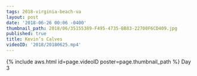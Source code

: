 ```yaml
---
tags: 2018-virginia-beach-va
layout: post
date: '2018-06-26 00:06 -0400'
thumbnail_path: 2018/06/35155389-F495-4735-BB83-22700F6CD409.jpg
published: true
title: Kevin’s Calves
videoID: '2018/20180625.mp4'
---
```

{% include aws.html id=page.videoID poster=page.thumbnail_path %}
Day 3